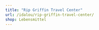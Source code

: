 ```yaml
---
title: "Rip Griffin Travel Center"
url: /idalou/rip-griffin-travel-center/
shop: Lebensmittel
---
```

